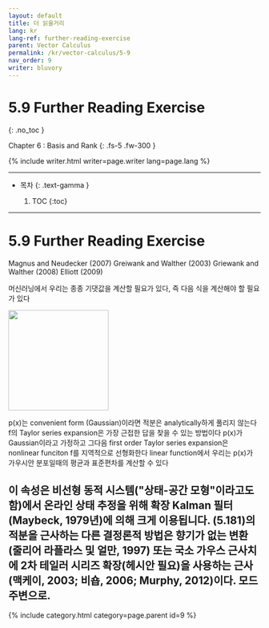 ```yaml
---
layout: default
title: 더 읽을거리
lang: kr
lang-ref: further-reading-exercise
parent: Vector Calculus
permalink: /kr/vector-calculus/5-9
nav_order: 9
writer: bluvory
---
```


# 5.9 Further Reading Exercise
{: .no_toc }


Chapter 6 : Basis and Rank
{: .fs-5 .fw-300 }


{% include writer.html writer=page.writer lang=page.lang %}

---

- 목차
    {: .text-gamma }

    1. TOC
    {:toc}

---

# 5.9 Further Reading Exercise
Magnus and Neudecker (2007)
Greiwank and Walther (2003)
Griewank and Walther (2008)
Elliott (2009)


머신러닝에서 우리는 종종 기댓값을 계산할 필요가 있다, 즉 다음 식을 계산해야 할 필요가 있다

<img src="{{ site.figure | absolute_url }}5.9.1.png" width="200px"/>

p(x)는 convenient form (Gaussian)이라면 적분은 analytically하게 풀리지 않는다
f의 Taylor series expansion은 가장 근접한 답을 찾을 수 있는 방법이다
p(x)가 Gaussian이라고 가정하고 그다음 first order Taylor series expansion은 nonlinear funciton f를 지역적으로 선형화한다
linear function에서 우리는 p(x)가 가우시안 분포일때의 평균과 표준편차를 계산할 수 있다


이 속성은 비선형 동적 시스템("상태-공간 모형"이라고도 함)에서 온라인 상태 추정을 위해 확장 Kalman 필터(Maybeck, 1979년)에 의해 크게 이용됩니다. (5.181)의 적분을 근사하는 다른 결정론적 방법은 향기가 없는 변환(줄리어 라플라스 및 얼만, 1997) 또는 국소 가우스 근사치에 2차 테일러 시리즈 확장(헤시안 필요)을 사용하는 근사(맥케이, 2003; 비숍, 2006; Murphy, 2012)이다. 모드 주변으로.
---

{% include category.html category=page.parent id=9 %}
